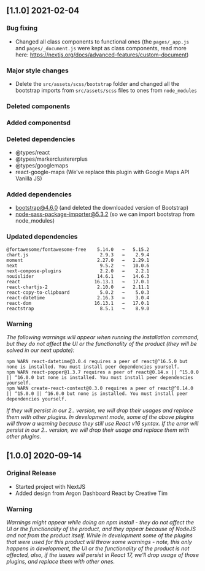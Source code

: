 ## [1.1.0] 2021-02-04
### Bug fixing
- Changed all class components to functional ones (the `pages/_app.js` and `pages/_document.js` were kept as class components, read more here: https://nextjs.org/docs/advanced-features/custom-document)
### Major style changes
- Delete the `src/assets/scss/bootstrap` folder and changed all the bootstrap imports from `src/assets/scss` files to ones from `node_modules`
### Deleted components
### Added componentsd
### Deleted dependencies
- @types/react
- @types/markerclustererplus
- @types/googlemaps
- react-google-maps (We've replace this plugin with Google Maps API Vanilla JS)
### Added dependencies
+ bootstrap@4.6.0 (and deleted the downloaded version of Bootstrap)
+ node-sass-package-importer@5.3.2 (so we can import bootstrap from node_modules)
### Updated dependencies
```
@fortawesome/fontawesome-free    5.14.0   →   5.15.2
chart.js                          2.9.3   →    2.9.4
moment                           2.27.0   →   2.29.1
next                              9.5.2   →   10.0.6
next-compose-plugins              2.2.0   →    2.2.1
nouislider                       14.6.1   →   14.6.3
react                           16.13.1   →   17.0.1
react-chartjs-2                  2.10.0   →   2.11.1
react-copy-to-clipboard           5.0.2   →    5.0.3
react-datetime                   2.16.3   →    3.0.4
react-dom                       16.13.1   →   17.0.1
reactstrap                        8.5.1   →    8.9.0
```
### Warning
_The following warnings will appear when running the installation command, but they do not affect the UI or the functionality of the product (they will be solved in our next update):_
```
npm WARN react-datetime@3.0.4 requires a peer of react@^16.5.0 but none is installed. You must install peer dependencies yourself.
npm WARN react-popper@1.3.7 requires a peer of react@0.14.x || ^15.0.0 || ^16.0.0 but none is installed. You must install peer dependencies yourself.
npm WARN create-react-context@0.3.0 requires a peer of react@^0.14.0 || ^15.0.0 || ^16.0.0 but none is installed. You must install peer dependencies yourself.
```
_If they will persist in our 2.*.* version, we will drop their usages and replace them with other plugins._
_In development mode, some of the above plugins will throw a warning because they still use React v16 syntax. If the error will persist in our 2.*.* version, we will drop their usage and replace them with other plugins._

## [1.0.0] 2020-09-14
### Original Release
- Started project with NextJS
- Added design from Argon Dashboard React by Creative Tim
### Warning
_Warnings might appear while doing an npm install - they do not affect the UI or the functionality of the product, and they appear because of NodeJS and not from the product itself._
_While in development some of the plugins that were used for this product will throw some warnings - note, this only happens in development, the UI or the functionality of the product is not affected, also, if the issues will persist in React 17, we'll drop usage of those plugins, and replace them with other ones._
